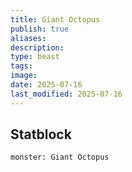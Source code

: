 ```yaml
---
title: Giant Octopus
publish: true
aliases: 
description: 
type: beast
tags: 
image: 
date: 2025-07-16
last_modified: 2025-07-16
---
```


## Statblock
```statblock
monster: Giant Octopus 
```



